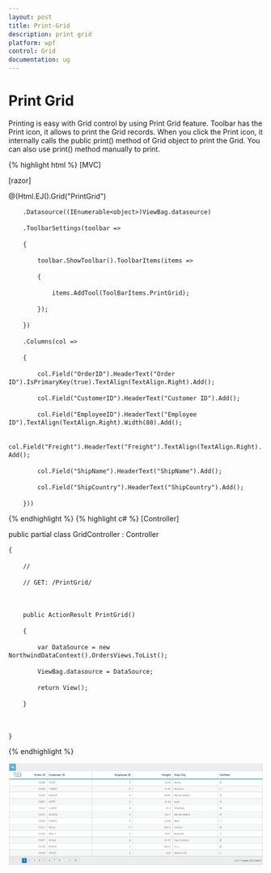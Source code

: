 ```yaml
---
layout: post
title: Print-Grid
description: print grid
platform: wpf
control: Grid
documentation: ug
---
```


# Print Grid

Printing is easy with Grid control by using Print Grid feature. Toolbar has the Print icon, it allows to print the Grid records. When you click the Print icon, it internally calls the public print() method of Grid object to print the Grid. You can also use print() method manually to print.


{% highlight html %}
[MVC]

[razor]



@(Html.EJ().Grid<OrdersView>("PrintGrid")

        .Datasource((IEnumerable<object>)ViewBag.datasource)

        .ToolbarSettings(toolbar =>

        {

            toolbar.ShowToolbar().ToolbarItems(items =>

            {

                items.AddTool(ToolBarItems.PrintGrid);

            });

        })

        .Columns(col =>

        {

            col.Field("OrderID").HeaderText("Order ID").IsPrimaryKey(true).TextAlign(TextAlign.Right).Add();

            col.Field("CustomerID").HeaderText("Customer ID").Add();

            col.Field("EmployeeID").HeaderText("Employee ID").TextAlign(TextAlign.Right).Width(80).Add();

            col.Field("Freight").HeaderText("Freight").TextAlign(TextAlign.Right). Add();

            col.Field("ShipName").HeaderText("ShipName").Add();

            col.Field("ShipCountry").HeaderText("ShipCountry").Add();

        }))
{% endhighlight  %}
{% highlight c# %}
[Controller]



public partial class GridController : Controller

    {

        //

        // GET: /PrintGrid/



        public ActionResult PrintGrid()

        {

            var DataSource = new NorthwindDataContext().OrdersViews.ToList();

            ViewBag.datasource = DataSource;

            return View();

        }



    }



{% endhighlight  %}

![](Print-Grid_images/Print-Grid_img1.png)



